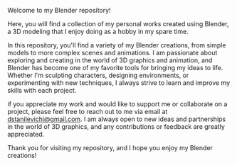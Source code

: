 Welcome to my Blender repository!

Here, you will find a collection of my personal works created using Blender, a 3D modeling that I enjoy doing as a hobby in my spare time.

In this repository, you'll find a variety of my Blender creations, from simple models to more complex scenes and animations. I am passionate about exploring and creating in the world of 3D graphics and animation, and Blender has become one of my favorite tools for bringing my ideas to life. Whether I'm sculpting characters, designing environments, or experimenting with new techniques, I always strive to learn and improve my skills with each project.

if you appreciate my work and would like to support me or collaborate on a project, please feel free to reach out to me via email at dstanilevichi@gmail.com. I am always open to new ideas and partnerships in the world of 3D graphics, and any contributions or feedback are greatly appreciated.

Thank you for visiting my repository, and I hope you enjoy my Blender creations!
